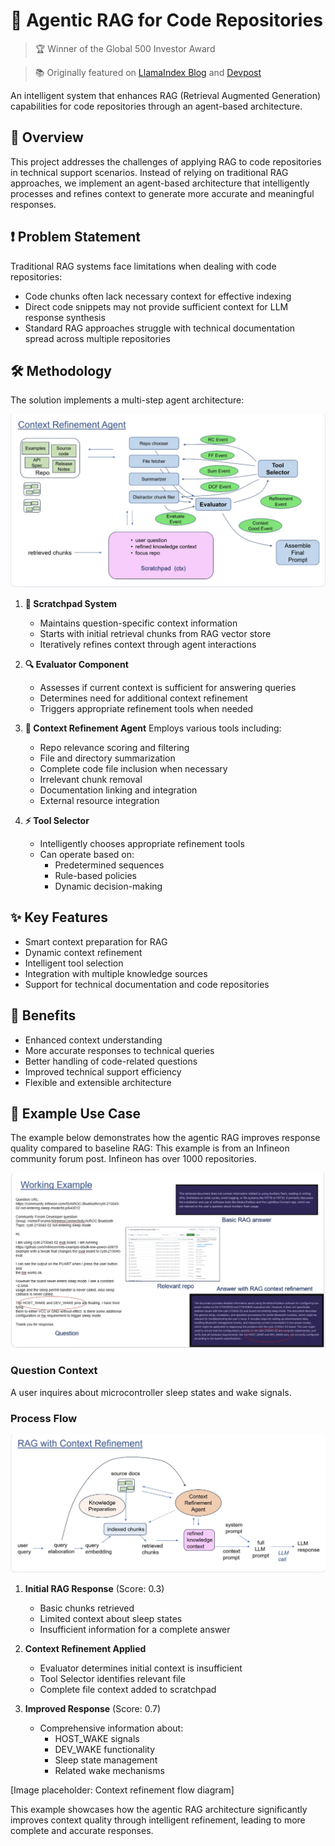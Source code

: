 # 🤖 Agentic RAG for Code Repositories

> 🏆 Winner of the Global 500 Investor Award

> 📚 Originally featured on [LlamaIndex Blog](https://www.llamaindex.ai/blog/rag-context-refinement-agent) and [Devpost](https://devpost.com)

An intelligent system that enhances RAG (Retrieval Augmented Generation) capabilities for code repositories through an agent-based architecture.

## 🎯 Overview

This project addresses the challenges of applying RAG to code repositories in technical support scenarios. Instead of relying on traditional RAG approaches, we implement an agent-based architecture that intelligently processes and refines context to generate more accurate and meaningful responses.

## ❗ Problem Statement

Traditional RAG systems face limitations when dealing with code repositories:
- Code chunks often lack necessary context for effective indexing
- Direct code snippets may not provide sufficient context for LLM response synthesis
- Standard RAG approaches struggle with technical documentation spread across multiple repositories

## 🛠️ Methodology

The solution implements a multi-step agent architecture:

![Agent Architecture Diagram](images/agent_diagram.png)

1. **📝 Scratchpad System**
   - Maintains question-specific context information
   - Starts with initial retrieval chunks from RAG vector store
   - Iteratively refines context through agent interactions

2. **🔍 Evaluator Component**
   - Assesses if current context is sufficient for answering queries
   - Determines need for additional context refinement
   - Triggers appropriate refinement tools when needed

3. **🧠 Context Refinement Agent**
   Employs various tools including:
   - Repo relevance scoring and filtering
   - File and directory summarization
   - Complete code file inclusion when necessary
   - Irrelevant chunk removal
   - Documentation linking and integration
   - External resource integration

4. **⚡ Tool Selector**
   - Intelligently chooses appropriate refinement tools
   - Can operate based on:
     - Predetermined sequences
     - Rule-based policies
     - Dynamic decision-making

## ✨ Key Features

- Smart context preparation for RAG
- Dynamic context refinement
- Intelligent tool selection
- Integration with multiple knowledge sources
- Support for technical documentation and code repositories

## 💪 Benefits

- Enhanced context understanding
- More accurate responses to technical queries
- Better handling of code-related questions
- Improved technical support efficiency
- Flexible and extensible architecture

## 🎯 Example Use Case

The example below demonstrates how the agentic RAG improves response quality compared to baseline RAG:
This example is from an Infineon community forum post. Infineon has over 1000 repositories.

![Context Refinement Example](images/example.png)

### Question Context
A user inquires about microcontroller sleep states and wake signals.

### Process Flow

![Refinement Process Diagram](images/refinement_diagram.png)

1. **Initial RAG Response** (Score: 0.3)
   - Basic chunks retrieved
   - Limited context about sleep states
   - Insufficient information for a complete answer

2. **Context Refinement Applied**
   - Evaluator determines initial context is insufficient
   - Tool Selector identifies relevant file
   - Complete file context added to scratchpad

3. **Improved Response** (Score: 0.7)
   - Comprehensive information about:
     - HOST_WAKE signals
     - DEV_WAKE functionality
     - Sleep state management
     - Related wake mechanisms

[Image placeholder: Context refinement flow diagram]

This example showcases how the agentic RAG architecture significantly improves context quality through intelligent refinement, leading to more complete and accurate responses.


